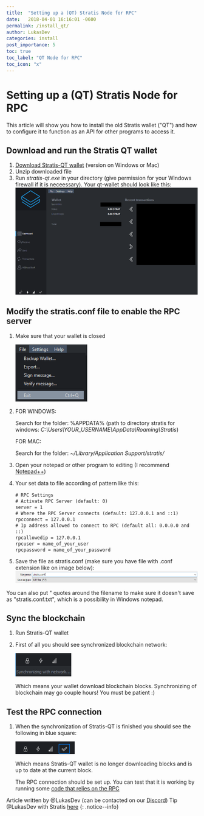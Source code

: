 ```yaml
---
title:  "Setting up a (QT) Stratis Node for RPC"
date:   2018-04-01 16:16:01 -0600
permalink: /install_qt/
author: LukasDev
categories: install
post_importance: 5
toc: true
toc_label: "QT Node for RPC"
toc_icon: "x"
---
```

# Setting up a (QT) Stratis Node for RPC

This article will show you how to install the old Stratis wallet ("QT") and how to configure it to function as an API for other programs to access it.

## Download and run the Stratis QT wallet
1. [Download Stratis-QT wallet](https://github.com/stratisproject/stratisX/releases/tag/v2.0.0.3) (version on Windows or Mac)
2. Unzip downloaded file
3. Run *stratis-qt.exe* in your directory (give permission for your Windows firewall if it is neceessary). Your qt-wallet should look like this:
    ![alt text](/assets/images/qt_wallet.png "qt_wallet")

## Modify the stratis.conf file to enable the RPC server
1. Make sure that your wallet is closed

    ![alt text](/assets/images/qt_wallet_exit.png "qt_wallet_exit")

2. FOR WINDOWS:

    Search for the folder: %APPDATA% (path to directory stratis for windows: *C:\Users\YOUR_USERNAME\AppData\Roaming\Stratis*)

    FOR MAC:

    Search for the folder: *~/Library/Application Support/stratis/*
5. Open your notepad or other program to editing (I recommend [Notepad++](https://notepad-plus-plus.org/download/v7.5.6.html))
4. Your set data to file according of pattern like this:
    ```
    # RPC Settings
    # Activate RPC Server (default: 0)
    server = 1
    # Where the RPC Server connects (default: 127.0.0.1 and ::1)
    rpcconnect = 127.0.0.1
    # Ip address allowed to connect to RPC (default all: 0.0.0.0 and ::)
    rpcallowedip = 127.0.0.1
    rpcuser = name_of_your_user
    rpcpassword = name_of_your_password
    ```
5. Save the file as stratis.conf (make sure you have file with .conf extension like on image below):
![alt text](/assets/images/conf_extension.png "conf_extension")

You can also put " quotes around the filename to make sure it doesn't save as "stratis.conf.txt", which is a possibility in Windows notepad.

## Sync the blockchain
1. Run Stratis-QT wallet
2. First of all you should see synchronized blockchain network:

    ![alt text](/assets/images/qt_wallet_synchronizing_blockchain.png "qt_wallet_synchronizing_blockchain")

    Which means your wallet download blockchain blocks.
    Synchronizing of blockchain may go couple hours! You must be patient :)

## Test the RPC connection
1. When the synchronization of Stratis-QT is finished you should see the following in blue square:

    ![alt text](/assets/images/qt_wallet_up_to_date_blockchain.png "qt_wallet_up_to_date_blockchain")

    Which means Stratis-QT wallet is no longer downloading blocks and is up to date at the current block.

    The RPC connection should be set up. You can test that it is working by running some [code that relies on the RPC](/op_return_write/)

Article written by @LukasDev (can be contacted on our [Discord](/discord/)) Tip @LukasDev with Stratis [here](https://chainz.cryptoid.info/strat/address.dws?Sdyi3wDUV4zMvwLVU4EHby2rK93GjUNUaK)
{: .notice--info}